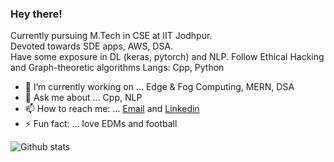 ### Hey there!

<!--
**devi777/devi777** is a ✨ _special_ ✨ repository because its `README.md` (this file) appears on your GitHub profile.

Exploring Mern stack and Docker/Kubernetes these days.  -->

Currently pursuing M.Tech in CSE at IIT Jodhpur. <br> Devoted towards SDE apps, AWS, DSA. <br>
Have some exposure in DL (keras, pytorch) and NLP. Follow Ethical Hacking and Graph-theoretic algorithms
Langs: Cpp, Python

- 🔭 I’m currently working on ... Edge & Fog Computing, MERN, DSA
- 💬 Ask me about ... Cpp, NLP
- 📫 How to reach me: ... [Email](devansh007kaushik@gmail.com) and [Linkedin](https://www.linkedin.com/in/devanshkaushik/)
- ⚡ Fun fact: ... love EDMs and football


![Github stats](https://github-readme-stats.vercel.app/api?username=valkyron)
